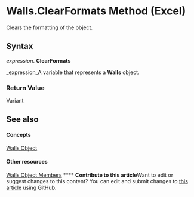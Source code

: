 
# Walls.ClearFormats Method (Excel)

Clears the formatting of the object.


## Syntax

 _expression_. **ClearFormats**

 _expression_A variable that represents a  **Walls** object.


### Return Value

Variant


## See also


#### Concepts


 [Walls Object](9c6f0c5b-dbb8-7d71-44b7-29987e750cd3.md)
#### Other resources


 [Walls Object Members](1361366d-6831-3d5c-8b6e-474b1c9d3119.md)
****   **Contribute to this article**Want to edit or suggest changes to this content? You can edit and submit changes to  [this article](https://github.com/jhershey00/VBA_Excel_Test/OpenXMLCon/articles/d301670d-788c-fee8-2835-cb53725ee0ea.md) using GitHub.

